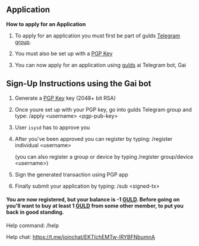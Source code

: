 ## Application
**How to apply for an Application**

1. To apply for an application you must first be part of gulds [Telegram group](https://t.me/guldcoin).

2. You must also be set up with a [PGP Key](http://guld.email/4-FAQ.html)

3. You can now apply for an application using [gulds](guld.io) ai Telegram bot, Gai

## Sign-Up Instructions using the Gai bot

1. Generate a [PGP Key](http://guld.email/4-FAQ.html) key (2048+ bit RSA)

2. Once youre set up with your PGP key, go into gulds Telegram group and type: /apply \<username> \<pgp-pub-key>
  
3. User `isysd` has to approve you

4. After you've been approved you can register by typing:  /register individual \<username> 

   (you can also register a group or device by typing /register group/device \<username>)
  
5. Sign the generated transaction using PGP app

6. Finally submit your application by typing: /sub \<signed-tx>

#### You are now registered, but your balance is -1 [GULD](guld.io). Before going on you'll want to buy at least 1 [GULD](guld.io) from some other member, to put you back in good standing.

Help command: /help

Help chat: https://t.me/joinchat/EKTIchEMTw-lRYBFNbumnA
